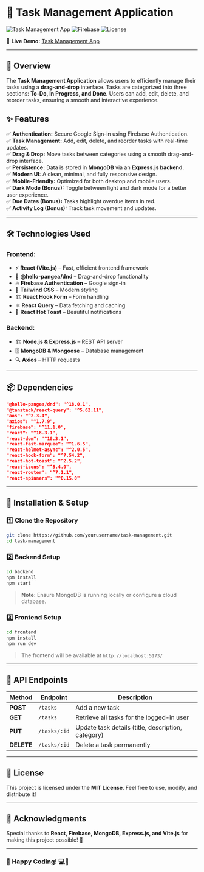 # 📌 Task Management Application

![Task Management App](https://img.shields.io/badge/MERN-Stack-blue.svg)
![Firebase](https://img.shields.io/badge/Firebase-Authentication-yellow.svg)
![License](https://img.shields.io/badge/license-MIT-green.svg)

🚀 **Live Demo:** [Task Management App](https://task-management-e21ba.web.app)

---

## 📖 Overview
The **Task Management Application** allows users to efficiently manage their tasks using a **drag-and-drop** interface. Tasks are categorized into three sections: **To-Do, In Progress, and Done**. Users can add, edit, delete, and reorder tasks, ensuring a smooth and interactive experience.

## ✨ Features
✅ **Authentication:** Secure Google Sign-in using Firebase Authentication.  
✅ **Task Management:** Add, edit, delete, and reorder tasks with real-time updates.  
✅ **Drag & Drop:** Move tasks between categories using a smooth drag-and-drop interface.  
✅ **Persistence:** Data is stored in **MongoDB** via an **Express.js backend**.  
✅ **Modern UI:** A clean, minimal, and fully responsive design.  
✅ **Mobile-Friendly:** Optimized for both desktop and mobile users.  
✅ **Dark Mode (Bonus):** Toggle between light and dark mode for a better user experience.  
✅ **Due Dates (Bonus):** Tasks highlight overdue items in red.  
✅ **Activity Log (Bonus):** Track task movement and updates.

---

## 🛠️ Technologies Used
### **Frontend:**
- ⚡ **React (Vite.js)** – Fast, efficient frontend framework
- 🔄 **@hello-pangea/dnd** – Drag-and-drop functionality
- 🔥 **Firebase Authentication** – Google sign-in
- 🎨 **Tailwind CSS** – Modern styling
- 🏗 **React Hook Form** – Form handling
- ⚛ **React Query** – Data fetching and caching
- 🚀 **React Hot Toast** – Beautiful notifications

### **Backend:**
- 🏗 **Node.js & Express.js** – REST API server
- 🗄 **MongoDB & Mongoose** – Database management
- 🔍 **Axios** – HTTP requests

---

## 📦 Dependencies
```json
"@hello-pangea/dnd": "^18.0.1",
"@tanstack/react-query": "^5.62.11",
"aos": "^2.3.4",
"axios": "^1.7.9",
"firebase": "^11.1.0",
"react": "^18.3.1",
"react-dom": "^18.3.1",
"react-fast-marquee": "^1.6.5",
"react-helmet-async": "^2.0.5",
"react-hook-form": "^7.54.2",
"react-hot-toast": "^2.5.2",
"react-icons": "^5.4.0",
"react-router": "^7.1.1",
"react-spinners": "^0.15.0"
```

---

## 🚀 Installation & Setup

### **1️⃣ Clone the Repository**
```sh
git clone https://github.com/yourusername/task-management.git
cd task-management
```

### **2️⃣ Backend Setup**
```sh
cd backend
npm install
npm start
```

> **Note:** Ensure MongoDB is running locally or configure a cloud database.

### **3️⃣ Frontend Setup**
```sh
cd frontend
npm install
npm run dev
```

> The frontend will be available at `http://localhost:5173/`

---

## 🔌 API Endpoints
| Method | Endpoint        | Description |
|--------|---------------|-------------|
| **POST** | `/tasks` | Add a new task |
| **GET** | `/tasks` | Retrieve all tasks for the logged-in user |
| **PUT** | `/tasks/:id` | Update task details (title, description, category) |
| **DELETE** | `/tasks/:id` | Delete a task permanently |

---

## 📜 License
This project is licensed under the **MIT License**. Feel free to use, modify, and distribute it!

---

## 🙌 Acknowledgments
Special thanks to **React, Firebase, MongoDB, Express.js, and Vite.js** for making this project possible! 🎉

---

### 🚀 Happy Coding! 💻🎨
